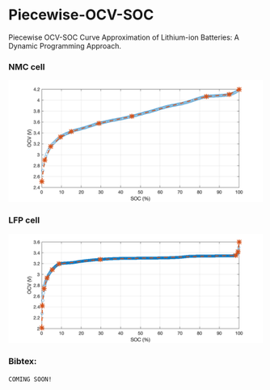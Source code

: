 # Piecewise-OCV-SOC
Piecewise OCV-SOC Curve Approximation of Lithium-ion Batteries: A Dynamic Programming Approach.

### NMC cell
![NMC](NMC.png)
### LFP cell
![LFP](LFP.png)

### Bibtex:
```
COMING SOON! 
